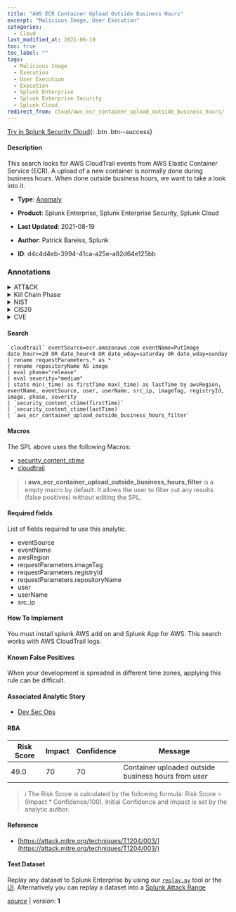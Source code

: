 ```yaml
---
title: "AWS ECR Container Upload Outside Business Hours"
excerpt: "Malicious Image, User Execution"
categories:
  - Cloud
last_modified_at: 2021-08-19
toc: true
toc_label: ""
tags:
  - Malicious Image
  - Execution
  - User Execution
  - Execution
  - Splunk Enterprise
  - Splunk Enterprise Security
  - Splunk Cloud
redirect_from: cloud/aws_ecr_container_upload_outside_business_hours/
---
```




[Try in Splunk Security Cloud](https://www.splunk.com/en_us/cyber-security.html){: .btn .btn--success}

#### Description

This search looks for AWS CloudTrail events from AWS Elastic Container Service (ECR). A upload of a new container is normally done during business hours. When done outside business hours, we want to take a look into it.

- **Type**: [Anomaly](https://github.com/splunk/security_content/wiki/Detection-Analytic-Types)
- **Product**: Splunk Enterprise, Splunk Enterprise Security, Splunk Cloud

- **Last Updated**: 2021-08-19
- **Author**: Patrick Bareiss, Splunk
- **ID**: d4c4d4eb-3994-41ca-a25e-a82d64e125bb

### Annotations
<details>
  <summary>ATT&CK</summary>

<div markdown="1">

#### [ATT&CK](https://attack.mitre.org/)

| ID          | Technique   | Tactic         |
| ----------- | ----------- |--------------- |
| [T1204.003](https://attack.mitre.org/techniques/T1204/003/) | Malicious Image | Execution |

| [T1204](https://attack.mitre.org/techniques/T1204/) | User Execution | Execution |

</div>
</details>


<details>
  <summary>Kill Chain Phase</summary>

<div markdown="1">

* Installation


</div>
</details>


<details>
  <summary>NIST</summary>

<div markdown="1">

* DE.AE



</div>
</details>

<details>
  <summary>CIS20</summary>

<div markdown="1">

* CIS 13



</div>
</details>

<details>
  <summary>CVE</summary>

<div markdown="1">


</div>
</details>


#### Search

```
`cloudtrail` eventSource=ecr.amazonaws.com eventName=PutImage date_hour>=20 OR date_hour<8 OR date_wday=saturday OR date_wday=sunday 
| rename requestParameters.* as * 
| rename repositoryName AS image 
| eval phase="release" 
| eval severity="medium" 
| stats min(_time) as firstTime max(_time) as lastTime by awsRegion, eventName, eventSource, user, userName, src_ip, imageTag, registryId, image, phase, severity 
| `security_content_ctime(firstTime)` 
| `security_content_ctime(lastTime)` 
| `aws_ecr_container_upload_outside_business_hours_filter`
```

#### Macros
The SPL above uses the following Macros:
* [security_content_ctime](https://github.com/splunk/security_content/blob/develop/macros/security_content_ctime.yml)
* [cloudtrail](https://github.com/splunk/security_content/blob/develop/macros/cloudtrail.yml)

> :information_source:
> **aws_ecr_container_upload_outside_business_hours_filter** is a empty macro by default. It allows the user to filter out any results (false positives) without editing the SPL.



#### Required fields
List of fields required to use this analytic.
* eventSource
* eventName
* awsRegion
* requestParameters.imageTag
* requestParameters.registryId
* requestParameters.repositoryName
* user
* userName
* src_ip



#### How To Implement
You must install splunk AWS add on and Splunk App for AWS. This search works with AWS CloudTrail logs.
#### Known False Positives
When your development is spreaded in different time zones, applying this rule can be difficult.

#### Associated Analytic Story
* [Dev Sec Ops](/stories/dev_sec_ops)




#### RBA

| Risk Score  | Impact      | Confidence   | Message      |
| ----------- | ----------- |--------------|--------------|
| 49.0 | 70 | 70 | Container uploaded outside business hours from $user$ |


> :information_source:
> The Risk Score is calculated by the following formula: Risk Score = (Impact * Confidence/100). Initial Confidence and Impact is set by the analytic author.


#### Reference

* [https://attack.mitre.org/techniques/T1204/003/](https://attack.mitre.org/techniques/T1204/003/)



#### Test Dataset
Replay any dataset to Splunk Enterprise by using our [`replay.py`](https://github.com/splunk/attack_data#using-replaypy) tool or the [UI](https://github.com/splunk/attack_data#using-ui).
Alternatively you can replay a dataset into a [Splunk Attack Range](https://github.com/splunk/attack_range#replay-dumps-into-attack-range-splunk-server)




[*source*](https://github.com/splunk/security_content/tree/develop/detections/cloud/aws_ecr_container_upload_outside_business_hours.yml) \| *version*: **1**